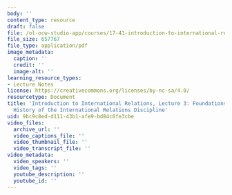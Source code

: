 ```yaml
---
body: ''
content_type: resource
draft: false
file: /ol-ocw-studio-app/courses/17-41-introduction-to-international-relations-spring-2023/mit17_41_s23_lec03.pdf
file_size: 657767
file_type: application/pdf
image_metadata:
  caption: ''
  credit: ''
  image-alt: ''
learning_resource_types:
- Lecture Notes
license: https://creativecommons.org/licenses/by-nc-sa/4.0/
resourcetype: Document
title: 'Introduction to International Relations, Lecture 3: Foundations: Forgotten
  History of the International Relations Discipline'
uid: 9bc9c8ed-d111-43b1-afe9-bd84c6fe3cbe
video_files:
  archive_url: ''
  video_captions_file: ''
  video_thumbnail_file: ''
  video_transcript_file: ''
video_metadata:
  video_speakers: ''
  video_tags: ''
  youtube_description: ''
  youtube_id: ''
---
```


